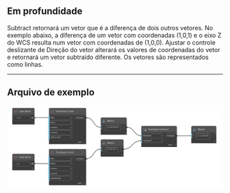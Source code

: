 ## Em profundidade
Subtract retornará um vetor que é a diferença de dois outros vetores. No exemplo abaixo, a diferença de um vetor com coordenadas (1,0,1) e o eixo Z do WCS resulta num vetor com coordenadas de (1,0,0). Ajustar o controle deslizante de Direção do vetor alterará os valores de coordenadas do vetor e retornará um vetor subtraído diferente. Os vetores são representados como linhas.
___
## Arquivo de exemplo

![Subtract](./DSCore.TimeSpan.Subtract_img.jpg)

